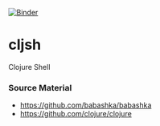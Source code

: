 [![Binder](https://mybinder.org/badge_logo.svg)](https://mybinder.org/v2/gh/Ifiht/cljsh/HEAD)

# cljsh
Clojure Shell

### Source Material
- https://github.com/babashka/babashka
- https://github.com/clojure/clojure
